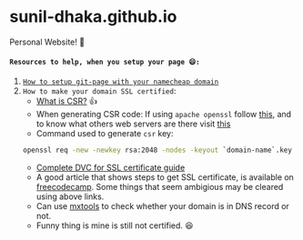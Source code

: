 # sunil-dhaka.github.io
Personal Website! 🤠

#### `Resources to help, when you setup your page 😄:`

1. [`How to setup git-page with your namecheap domain`](https://gist.github.com/notTag/4a60598d018124c9ac4a7b1f3e2bac9a)
2. `How to make your domain SSL certified`:
    - [What is CSR?](https://www.namecheap.com/support/knowledgebase/article.aspx/337/67/what-is-a-certificate-signing-request-csr/) 👍
    - When generating CSR code: If using `apache openssl` follow [this](https://www.namecheap.com/support/knowledgebase/article.aspx/9446/14/generating-csr-on-apache-opensslmodsslnginx-heroku/), and to know what others web servers are there visit [this](https://www.namecheap.com/support/knowledgebase/article.aspx/467/67/how-to-generate-csr-certificate-signing-request-code/) 
    - Command used to generate `csr` key:
    ```sh
    openssl req -new -newkey rsa:2048 -nodes -keyout `domain-name`.key -out `domain-name`.csr
    ```
    - [Complete DVC for SSL certificate guide](https://www.namecheap.com/support/knowledgebase/article.aspx/9637/68/how-can-i-complete-the-domain-control-validation-dcv-for-my-ssl-certificate/)
    - A good article that shows steps to get SSL certificate, is available on [freecodecamp](https://www.freecodecamp.org/news/how-to-add-an-ssl-certificate-and-custom-namecheap-domain-to-a-gitlab-pages-site-323f8f3ce642/). Some things that seem ambigious may be cleared using above links.
    - Can use [mxtools](https://mxtoolbox.com) to check whether your domain is in DNS record or not.
    - Funny thing is mine is still not certified. 😆